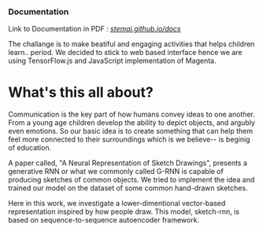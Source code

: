 ### Documentation

Link to Documentation in PDF : [_stemai.github.io/docs_]()

The challange is to make beatiful and engaging activities that helps children learn.. period. 
We decided to stick to web based interface hence we are using TensorFlow.js and JavaScript implementation of Magenta. 


# What's this all about?
Communication is the key part of how humans convey ideas to one another. From a young age children develop the ability to depict objects, and argubly even emotions. So our basic idea is to create something that can help them feel more connected to their surroundings which is we believe-- is beginig of education.

A paper called, "A Neural Representation of Sketch Drawings", presents a generative RNN or what we commonly called G-RNN is capable of producing sketches of common objects. We tried to implement the idea and trained our model on the dataset of some common hand-drawn sketches.

Here in this work, we investigate a lower-dimentional vector-based representation inspired by how people draw. This model, sketch-rnn, is based on sequence-to-sequence autoencoder framework. 
